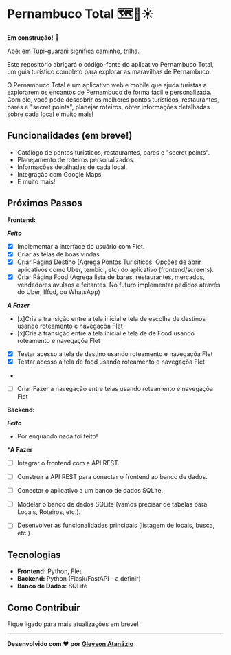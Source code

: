 # Pernambuco Total 🗺️🌴☀️

**Em construção!** 🚀 

[Apé: em Tupi-guarani significa caminho, trilha.](https://www.google.com/search?q=Como+se+diz+trilha+em+tupi-guarani%3F&newwindow=1&safe=active&sca_esv=d71f265c45fd02a5&rlz=1C1GCEA_enBR1006BR1006&sxsrf=ADLYWIKZfFFJzbrBFoRk6USbyGAHQSVmzw%3A1724699678254&ei=HtTMZu2RD_zX1sQPgsn26Qw&ved=0ahUKEwjtmKr9rpOIAxX8q5UCHYKkPc0Q4dUDCBA&uact=5&oq=Como+se+diz+trilha+em+tupi-guarani%3F&gs_lp=Egxnd3Mtd2l6LXNlcnAiI0NvbW8gc2UgZGl6IHRyaWxoYSBlbSB0dXBpLWd1YXJhbmk_MgUQIRigATIFECEYoAEyBRAhGKABMgUQIRigAUj5DFCSCViSCXADeAGQAQCYAfABoAHwAaoBAzItMbgBA8gBAPgBAvgBAZgCBKAChQLCAgoQABiwAxjWBBhHmAMA4gMFEgExIECIBgGQBgiSBwUzLjAuMaAHtAQ&sclient=gws-wiz-serp)

Este repositório abrigará o código-fonte do aplicativo Pernambuco Total, um guia turístico completo para explorar as maravilhas de Pernambuco.

O Pernambuco Total é um aplicativo web e mobile que ajuda turistas a explorarem os encantos de Pernambuco de forma fácil e personalizada. 
Com ele, você pode descobrir os melhores pontos turísticos, restaurantes, bares e "secret points", 
planejar roteiros, obter informações detalhadas sobre cada local e muito mais!


## Funcionalidades (em breve!)

- Catálogo de pontos turísticos, restaurantes, bares e "secret points".
- Planejamento de roteiros personalizados.
- Informações detalhadas de cada local.
- Integração com Google Maps.
- E muito mais!

## Próximos Passos

**Frontend:**

***Feito***

- [x] Implementar a interface do usuário com Flet.
- [x] Criar as telas de boas vindas
- [x] Criar Página Destino (Agrega Pontos Turisiticos. Opções de abrir aplicativos como Uber, tembici, etc) do aplicativo (frontend/screens).
- [x] Criar Página Food (Agrega lista de bares, restaurantes, mercados, vendedores avulsos e feitantes. No futuro implementar pedidos através do Uber, Iffod, ou WhatsApp)

***A Fazer***

- [x]Cria a transição entre a tela inicial e tela de escolha de destinos usando roteamento e navegaçõa Flet
- [x]Cria a transição entre a tela inicial e tela de de Food usando roteamento e navegaçõa Flet
- [x] Testar acesso a tela de destino usando roteamento e navegaçõa Flet
- [x] Testar acesso a tela de food usando roteamento e navegaçõa Flet
- 
- [ ] Criar Fazer a navegação entre telas usando roteamento e navegaçõa Flet


**Backend:**

***Feito***
- Por enquando nada foi feito!

***A Fazer**
- [ ] Integrar o frontend com a API REST.

- [ ] Construir a API REST para conectar o frontend ao banco de dados.
- [ ] Conectar o aplicativo a um banco de dados SQLite.
- [ ] Modelar o banco de dados SQLite (vamos precisar de tabelas para Locais, Roteiros, etc.).    

- [ ] Desenvolver as funcionalidades principais (listagem de locais, busca, etc.).

## Tecnologias

- **Frontend:** Python, Flet 
- **Backend:** Python (Flask/FastAPI - a definir)
- **Banco de Dados:** SQLite

## Como Contribuir

Fique ligado para mais atualizações em breve! 

---

**Desenvolvido com ❤️ por [Gleyson Atanázio](https://github.com/atnzpe/)**
